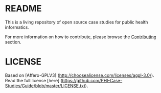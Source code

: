 # README
This is a living repository of open source case studies for public health informatics.

For more information on how to contribute, please browse the [Contributing](https://github.com/PHI-Case-Studies/Guide/blob/master/01%20Contributing.md) section.

# LICENSE

Based on [Affero-GPLV3] (http://choosealicense.com/licenses/agpl-3.0/). Read the full license [here] (https://github.com/PHI-Case-Studies/Guide/blob/master/LICENSE.txt).

